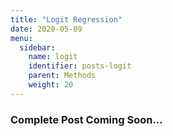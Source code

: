 ```yaml
---
title: "Logit Regression"
date: 2020-05-09
menu:
  sidebar:
    name: logit
    identifier: posts-logit
    parent: Methods
    weight: 20
---
```


### Complete Post Coming Soon...